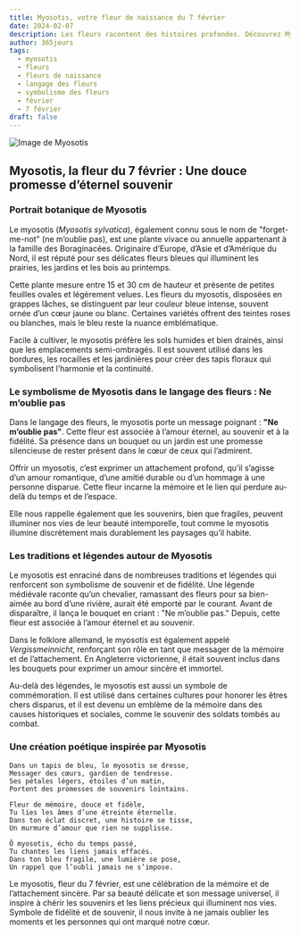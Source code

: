 ```yaml
---
title: Myosotis, votre fleur de naissance du 7 février
date: 2024-02-07
description: Les fleurs racontent des histoires profondes. Découvrez Myosotis, votre fleur de naissance du 7 février, ses symboles et récits fascinants. Plongez dans sa signification et son langage unique dans l'art floral.
author: 365jours
tags:
  - myosotis
  - fleurs
  - fleurs de naissance
  - langage des fleurs
  - symbolisme des fleurs
  - février
  - 7 février
draft: false
---
```


![Image de Myosotis](https://cdn.pixabay.com/photo/2018/05/04/15/44/blue-3374250_640.jpg#center)


## Myosotis, la fleur du 7 février : Une douce promesse d’éternel souvenir

### Portrait botanique de Myosotis

Le myosotis (_Myosotis sylvatica_), également connu sous le nom de "forget-me-not" (ne m’oublie pas), est une plante vivace ou annuelle appartenant à la famille des Boraginacées. Originaire d’Europe, d’Asie et d’Amérique du Nord, il est réputé pour ses délicates fleurs bleues qui illuminent les prairies, les jardins et les bois au printemps.

Cette plante mesure entre 15 et 30 cm de hauteur et présente de petites feuilles ovales et légèrement velues. Les fleurs du myosotis, disposées en grappes lâches, se distinguent par leur couleur bleue intense, souvent ornée d’un cœur jaune ou blanc. Certaines variétés offrent des teintes roses ou blanches, mais le bleu reste la nuance emblématique.

Facile à cultiver, le myosotis préfère les sols humides et bien drainés, ainsi que les emplacements semi-ombragés. Il est souvent utilisé dans les bordures, les rocailles et les jardinières pour créer des tapis floraux qui symbolisent l’harmonie et la continuité.

### Le symbolisme de Myosotis dans le langage des fleurs : Ne m’oublie pas

Dans le langage des fleurs, le myosotis porte un message poignant : **"Ne m’oublie pas"**. Cette fleur est associée à l’amour éternel, au souvenir et à la fidélité. Sa présence dans un bouquet ou un jardin est une promesse silencieuse de rester présent dans le cœur de ceux qui l’admirent.

Offrir un myosotis, c’est exprimer un attachement profond, qu’il s’agisse d’un amour romantique, d’une amitié durable ou d’un hommage à une personne disparue. Cette fleur incarne la mémoire et le lien qui perdure au-delà du temps et de l’espace.

Elle nous rappelle également que les souvenirs, bien que fragiles, peuvent illuminer nos vies de leur beauté intemporelle, tout comme le myosotis illumine discrètement mais durablement les paysages qu’il habite.

### Les traditions et légendes autour de Myosotis

Le myosotis est enraciné dans de nombreuses traditions et légendes qui renforcent son symbolisme de souvenir et de fidélité. Une légende médiévale raconte qu’un chevalier, ramassant des fleurs pour sa bien-aimée au bord d’une rivière, aurait été emporté par le courant. Avant de disparaître, il lança le bouquet en criant : "Ne m’oublie pas." Depuis, cette fleur est associée à l’amour éternel et au souvenir.

Dans le folklore allemand, le myosotis est également appelé _Vergissmeinnicht_, renforçant son rôle en tant que messager de la mémoire et de l’attachement. En Angleterre victorienne, il était souvent inclus dans les bouquets pour exprimer un amour sincère et immortel.

Au-delà des légendes, le myosotis est aussi un symbole de commémoration. Il est utilisé dans certaines cultures pour honorer les êtres chers disparus, et il est devenu un emblème de la mémoire dans des causes historiques et sociales, comme le souvenir des soldats tombés au combat.

### Une création poétique inspirée par Myosotis

```
Dans un tapis de bleu, le myosotis se dresse,  
Messager des cœurs, gardien de tendresse.  
Ses pétales légers, étoiles d’un matin,  
Portent des promesses de souvenirs lointains.  

Fleur de mémoire, douce et fidèle,  
Tu lies les âmes d’une étreinte éternelle.  
Dans ton éclat discret, une histoire se tisse,  
Un murmure d’amour que rien ne supplisse.  

Ô myosotis, écho du temps passé,  
Tu chantes les liens jamais effacés.  
Dans ton bleu fragile, une lumière se pose,  
Un rappel que l’oubli jamais ne s’impose.  
```

Le myosotis, fleur du 7 février, est une célébration de la mémoire et de l’attachement sincère. Par sa beauté délicate et son message universel, il inspire à chérir les souvenirs et les liens précieux qui illuminent nos vies. Symbole de fidélité et de souvenir, il nous invite à ne jamais oublier les moments et les personnes qui ont marqué notre cœur.